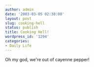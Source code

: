 ```yaml
---
author: admin
date: '2003-03-05 02:38:00'
layout: post
slug: cooking-hell
status: publish
title: Cooking Hell!
wordpress_id: '1294'
categories:
- Daily Life
---
```


Oh my god, we're out of cayenne pepper!
